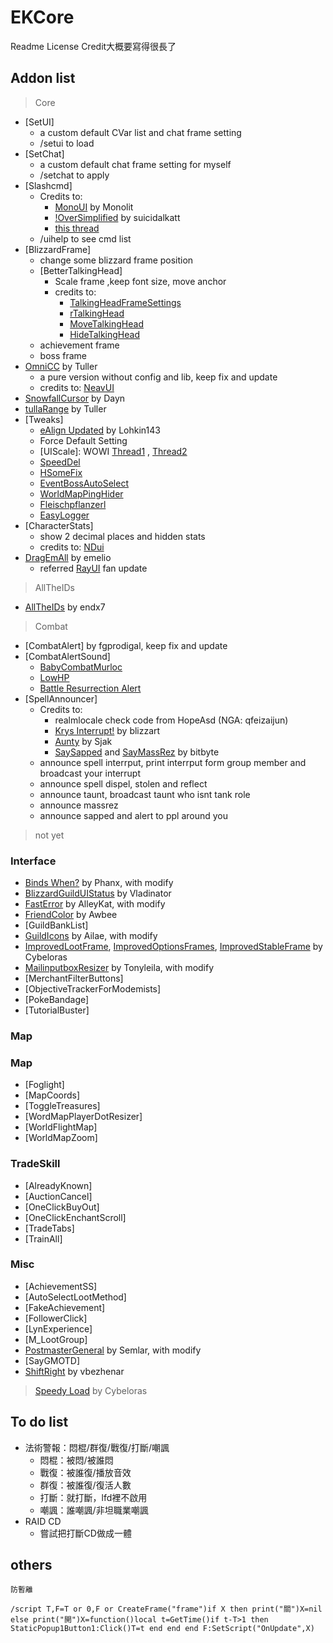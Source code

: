 # EKCore

Readme License Credit大概要寫得很長了

## Addon list
> Core
* [SetUI]
    * a custom default CVar list and chat frame setting
    * /setui to load
* [SetChat]
    * a custom default chat frame setting for myself
    * /setchat to apply
* [Slashcmd]
    * Credits to:
        * [MonoUI](https://www.wowinterface.com/downloads/info18071-MonoUI.html) by Monolit
        * [!OverSimplified](https://www.wowinterface.com/downloads/info17401) by suicidalkatt
        * [this thread](https://www.wowinterface.com/forums/showthread.php?t=52673)
    * /uihelp to see cmd list
* [BlizzardFrame]
    * change some blizzard frame position
    * [BetterTalkingHead]
        * Scale frame ,keep font size, move anchor
        * credits to:
            * [TalkingHeadFrameSettings](https://mods.curse.com/addons/wow/talkingheadframe_settings)
            * [rTalkingHead](https://github.com/zorker/rothui/blob/master/wow7.0/rTalkingHead)
            * [MoveTalkingHead](https://mods.curse.com/addons/wow/movetalkinghead)
            * [HideTalkingHead](https://mods.curse.com/addons/wow/hidetalkinghead)
     * achievement frame
     * boss frame
* [OmniCC](https://github.com/tullamods/OmniCC) by Tuller
    * a pure version without config and lib, keep fix and update
    * credits to: [NeavUI](https://github.com/renstrom/NeavUI)
* [SnowfallCursor](https://www.wowinterface.com/downloads/info15693-SnowfallCursor.html) by Dayn
* [tullaRange](https://mods.curse.com/addons/wow/tullarange#t1:description) by Tuller
* [Tweaks]
    * [eAlign Updated](https://mods.curse.com/addons/wow/ealign-updated) by Lohkin143  
    * Force Default Setting
    * [UIScale]: WOWI [Thread1](https://www.wowinterface.com/forums/showthread.php?t=31813) , [Thread2](https://www.wowinterface.com/forums/showthread.php?t=54089)
    * [SpeedDel](https://mods.curse.com/addons/wow/speeddel)
    * [HSomeFix](http://bbs.ngacn.cc/read.php?tid=10057098)
    * [EventBossAutoSelect](https://www.wowinterface.com/downloads/info20440-EventBossAutoSelect.html)
    * [WorldMapPingHider](https://mods.curse.com/addons/wow/world-map-ping-hider)
    * [Fleischpflanzerl](https://github.com/Stanzilla/Fleischpflanzerl/blob/master/Modules/Slashhandler.lua)
    * [EasyLogger](https://mods.curse.com/addons/wow/easylogger)
* [CharacterStats]  
  * show 2 decimal places and hidden stats  
  * credits to: [NDui](https://github.com/siweia/NDui)  
* [DragEmAll](https://mods.curse.com/addons/wow/drag-em-all) by emelio  
  * referred [RayUI](https://github.com/fgprodigal/RayUI) fan update 
  
> AllTheIDs
* [AllTheIDs](https://wow.curseforge.com/projects/alltheids) by endx7
> Combat
* [CombatAlert] by fgprodigal, keep fix and update
* [CombatAlertSound]
    * [BabyCombatMurloc](https://www.wowinterface.com/downloads/info21135-BabyCombatMurloc.html)
    * [LowHP](https://wow.curseforge.com/projects/low-hp)
    * [Battle Resurrection Alert](https://www.wowinterface.com/downloads/info22972-BattleResurrectionAlert.html)
* [SpellAnnouncer]
    * Credits to:
        * realmlocale check code from HopeAsd (NGA: qfeizaijun)
        * [Krys Interrupt!](https://www.wowinterface.com/downloads/info21408-Krys_InterruptWoDReady.html) by blizzart
        * [Aunty](https://wow.curseforge.com/projects/aunty) by Sjak
        * [SaySapped](https://www.wowinterface.com/downloads/info9631-SaySapped.html) and [SayMassRez](https://www.wowinterface.com/downloads/info21078-SayMassRez.html) by bitbyte
    * announce spell interrput, print interrput form group member and broadcast your interrupt
    * announce spell dispel, stolen and reflect
    * announce taunt, broadcast taunt who isnt tank role
    * announce massrez
    * announce sapped and alert to ppl around you
> not yet
### Interface
* [Binds When?](https://mods.curse.com/addons/wow/bindswhen) by Phanx, with modify  
* [BlizzardGuildUIStatus](https://www.wowinterface.com/downloads/fileinfo.php?id=18514) by Vladinator  
* [FastError](https://www.wowinterface.com/downloads/info16645) by AlleyKat, with modify  
* [FriendColor](https://www.wowinterface.com/downloads/info8679) by Awbee  
* [GuildBankList]  
* [GuildIcons](https://www.wowinterface.com/downloads/info20028) by Ailae, with modify  
* [ImprovedLootFrame](https://mods.curse.com/addons/wow/improved-loot-frame), [ImprovedOptionsFrames](https://mods.curse.com/addons/wow/improved-options-frames), [ImprovedStableFrame](https://mods.curse.com/addons/wow/improved-stable-frame) by Cybeloras  
* [MailinputboxResizer](https://www.wowinterface.com/downloads/info22663) by Tonyleila, with modify  
* [MerchantFilterButtons]  
* [ObjectiveTrackerForModemists]  
* [PokeBandage]  
* [TutorialBuster]  
### Map
### Map
* [Foglight]  
* [MapCoords]  
* [ToggleTreasures]  
* [WordMapPlayerDotResizer]  
* [WorldFlightMap]  
* [WorldMapZoom]  
### TradeSkill
* [AlreadyKnown]  
* [AuctionCancel]  
* [OneClickBuyOut]  
* [OneClickEnchantScroll]  
* [TradeTabs]  
* [TrainAll]  
### Misc
* [AchievementSS]  
* [AutoSelectLootMethod]  
* [FakeAchievement]  
* [FollowerClick]  
* [LynExperience]  
* [M_LootGroup]  
* [PostmasterGeneral](https://mods.curse.com/addons/wow/postmastergeneral) by Semlar, with modify  
* [SayGMOTD]  
* [ShiftRight](https://mods.curse.com/addons/wow/shift-right) by vbezhenar   

> [Speedy Load](https://mods.curse.com/addons/wow/speedy-load) by Cybeloras

## To do list

* 法術警報：悶棍/群復/戰復/打斷/嘲諷
  * 悶棍：被悶/被誰悶
  * 戰復：被誰復/播放音效
  * 群復：被誰復/復活人數
  * 打斷：就打斷，lfd裡不啟用
  * 嘲諷：誰嘲諷/非坦職業嘲諷
* RAID CD
  * 嘗試把打斷CD做成一體
## others
````
防暫離

/script T,F=T or 0,F or CreateFrame("frame")if X then print("關")X=nil else print("開")X=function()local t=GetTime()if t-T>1 then StaticPopup1Button1:Click()T=t end end end F:SetScript("OnUpdate",X)
````
